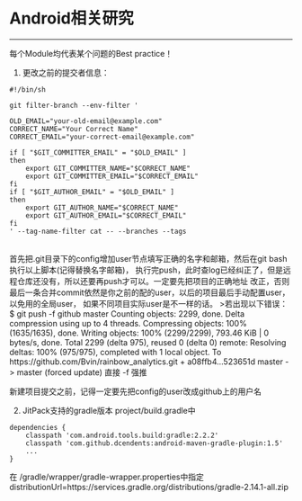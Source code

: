 # Android相关研究
----------
每个Module均代表某个问题的Best practice！

1. 更改之前的提交者信息：<br>
```
#!/bin/sh

git filter-branch --env-filter '

OLD_EMAIL="your-old-email@example.com"
CORRECT_NAME="Your Correct Name"
CORRECT_EMAIL="your-correct-email@example.com"

if [ "$GIT_COMMITTER_EMAIL" = "$OLD_EMAIL" ]
then
    export GIT_COMMITTER_NAME="$CORRECT_NAME"
    export GIT_COMMITTER_EMAIL="$CORRECT_EMAIL"
fi
if [ "$GIT_AUTHOR_EMAIL" = "$OLD_EMAIL" ]
then
    export GIT_AUTHOR_NAME="$CORRECT_NAME"
    export GIT_AUTHOR_EMAIL="$CORRECT_EMAIL"
fi
' --tag-name-filter cat -- --branches --tags
```
<br>
首先把.git目录下的config增加user节点填写正确的名字和邮箱，然后在git bash执行以上脚本(记得替换名字邮箱)，
执行完push，此时查log已经纠正了，但是远程仓库还没有，所以还要再push才可以。一定要先把项目的正确地址
改正，否则最后一条合并commit依然是你之前的配的user，以后的项目最后手动配置user，以免用的全局user，
如果不同项目实际user是不一样的话。
>若出现以下错误：
$ git push -f github master
Counting objects: 2299, done.
Delta compression using up to 4 threads.
Compressing objects: 100% (1635/1635), done.
Writing objects: 100% (2299/2299), 793.46 KiB | 0 bytes/s, done.
Total 2299 (delta 975), reused 0 (delta 0)
remote: Resolving deltas: 100% (975/975), completed with 1 local object.
To https://github.com/Bvin/rainbow_analytics.git
 + a08ffb4...523651d master -> master (forced update)
直接 -f 强推


新建项目提交之前，记得一定要先把config的user改成github上的用户名

2. JitPack支持的gradle版本
project/build.gradle中
```
dependencies {
    classpath 'com.android.tools.build:gradle:2.2.2'
    classpath 'com.github.dcendents:android-maven-gradle-plugin:1.5'
    ...
}
```
在 /gradle/wrapper/gradle-wrapper.properties中指定
distributionUrl=https\://services.gradle.org/distributions/gradle-2.14.1-all.zip


